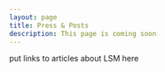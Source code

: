 ```yaml
---
layout: page
title: Press & Posts
description: This page is coming soon
---
```

put links to articles about LSM here
